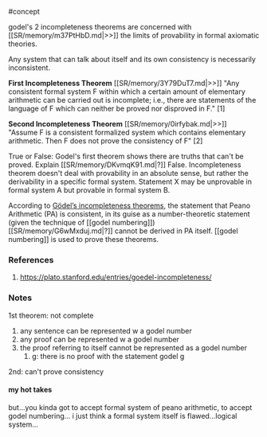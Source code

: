 #concept

godel's 2 incompleteness theorems are concerned with [[SR/memory/m37PtHbD.md|>>]] the limits of provability in formal axiomatic theories.


Any system that can talk about itself and its own consistency is necessarily inconsistent.

**First Incompleteness Theorem** [[SR/memory/3Y79DuT7.md|>>]] "Any consistent formal system F within which a certain amount of elementary arithmetic can be carried out is incomplete; i.e., there are statements of the language of F which can neither be proved nor disproved in F." [1]


**Second Incompleteness Theorem** [[SR/memory/0irfybak.md|>>]] "Assume F is a consistent formalized system which contains elementary arithmetic. Then F does not prove the consistency of F" [2]


True or False: Godel's first theorem shows there are truths that can't be proved. Explain
[[SR/memory/DKvmqK91.md|?]]
False. Incompleteness theorem doesn't deal with provability in an absolute sense, but rather the derivability in a specific formal system. Statement X may be unprovable in formal system A but provable in formal system B.


According to [Gödel’s incompleteness theorems](https://plato.stanford.edu/entries/goedel/#IncThe), the statement that Peano Arithmetic (PA) is consistent, in its guise as a number-theoretic statement (given the technique of [[godel numbering]])
[[SR/memory/G6wMxduj.md|?]]
cannot be derived in PA itself.
[[godel numbering]] is used to prove these theorems. 


### References
1. https://plato.stanford.edu/entries/goedel-incompleteness/

### Notes

1st theorem: not complete
1. any sentence can be represented w a godel number
2. any proof can be represented w a godel number
3. the proof referring to itself cannot be represented as a godel number
	1. g: there is no proof with the statement godel g

2nd: can't prove consistency


#### my hot takes
but...you kinda got to accept formal system of peano arithmetic, to accept godel numbering...
i just think a formal system itself is flawed...logical system...

